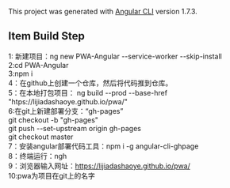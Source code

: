 
This project was generated with [Angular CLI](https://github.com/angular/angular-cli) version 1.7.3.

## Item Build Step

1: 新建项目：ng new PWA-Angular --service-worker --skip-install<br>
2:cd PWA-Angular  <br>
3:npm i  <br>
4：在github上创建一个仓库，然后将代码推到仓库。<br>
5：在本地打包项目： ng build --prod --base-href "htps://lijiadashaoye.github.io/pwa/"<br>
6:在git上新建部署分支：“gh-pages”<br>
   git checkout -b "gh-pages"<br>
   git push --set-upstream origin gh-pages<br>
   git checkout master<br>
7：安装angular部署代码工具：npm i -g angular-cli-ghpage<br>
8：终端运行：ngh<br>
9：浏览器输入网址：https://lijiadashaoye.github.io/pwa/<br>
10:pwa为项目在git上的名字